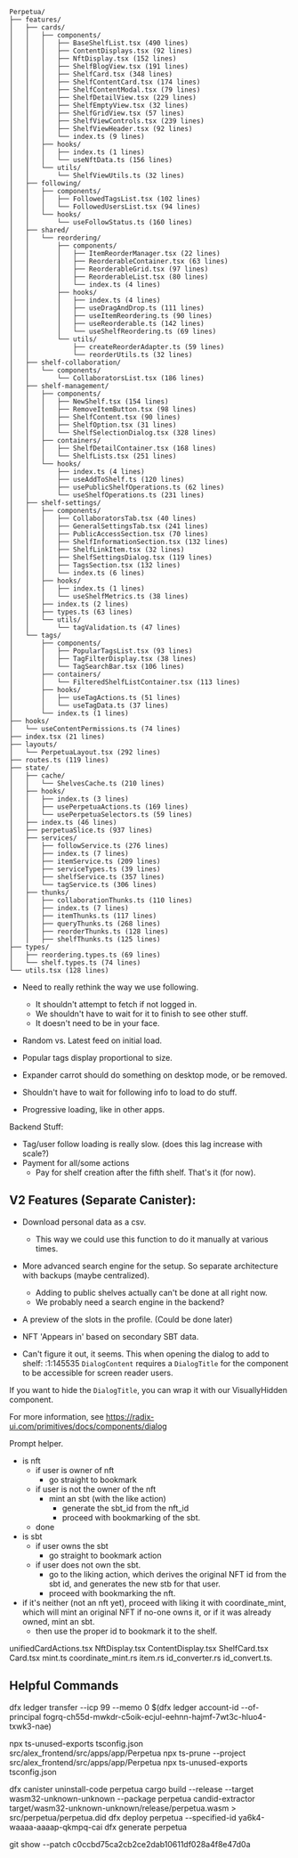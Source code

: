 ```
Perpetua/
├── features/
│   ├── cards/
│   │   ├── components/
│   │   │   ├── BaseShelfList.tsx (490 lines)
│   │   │   ├── ContentDisplays.tsx (92 lines)
│   │   │   ├── NftDisplay.tsx (152 lines)
│   │   │   ├── ShelfBlogView.tsx (191 lines)
│   │   │   ├── ShelfCard.tsx (348 lines)
│   │   │   ├── ShelfContentCard.tsx (174 lines)
│   │   │   ├── ShelfContentModal.tsx (79 lines)
│   │   │   ├── ShelfDetailView.tsx (229 lines)
│   │   │   ├── ShelfEmptyView.tsx (32 lines)
│   │   │   ├── ShelfGridView.tsx (57 lines)
│   │   │   ├── ShelfViewControls.tsx (239 lines)
│   │   │   ├── ShelfViewHeader.tsx (92 lines)
│   │   │   └── index.ts (9 lines)
│   │   ├── hooks/
│   │   │   ├── index.ts (1 lines)
│   │   │   └── useNftData.ts (156 lines)
│   │   └── utils/
│   │       └── ShelfViewUtils.ts (32 lines)
│   ├── following/
│   │   ├── components/
│   │   │   ├── FollowedTagsList.tsx (102 lines)
│   │   │   └── FollowedUsersList.tsx (94 lines)
│   │   └── hooks/
│   │       └── useFollowStatus.ts (160 lines)
│   ├── shared/
│   │   └── reordering/
│   │       ├── components/
│   │       │   ├── ItemReorderManager.tsx (22 lines)
│   │       │   ├── ReorderableContainer.tsx (63 lines)
│   │       │   ├── ReorderableGrid.tsx (97 lines)
│   │       │   ├── ReorderableList.tsx (80 lines)
│   │       │   └── index.ts (4 lines)
│   │       ├── hooks/
│   │       │   ├── index.ts (4 lines)
│   │       │   ├── useDragAndDrop.ts (111 lines)
│   │       │   ├── useItemReordering.ts (90 lines)
│   │       │   ├── useReorderable.ts (142 lines)
│   │       │   └── useShelfReordering.ts (69 lines)
│   │       └── utils/
│   │           ├── createReorderAdapter.ts (59 lines)
│   │           └── reorderUtils.ts (32 lines)
│   ├── shelf-collaboration/
│   │   └── components/
│   │       └── CollaboratorsList.tsx (186 lines)
│   ├── shelf-management/
│   │   ├── components/
│   │   │   ├── NewShelf.tsx (154 lines)
│   │   │   ├── RemoveItemButton.tsx (98 lines)
│   │   │   ├── ShelfContent.tsx (90 lines)
│   │   │   ├── ShelfOption.tsx (31 lines)
│   │   │   └── ShelfSelectionDialog.tsx (328 lines)
│   │   ├── containers/
│   │   │   ├── ShelfDetailContainer.tsx (168 lines)
│   │   │   └── ShelfLists.tsx (251 lines)
│   │   └── hooks/
│   │       ├── index.ts (4 lines)
│   │       ├── useAddToShelf.ts (120 lines)
│   │       ├── usePublicShelfOperations.ts (62 lines)
│   │       └── useShelfOperations.ts (231 lines)
│   ├── shelf-settings/
│   │   ├── components/
│   │   │   ├── CollaboratorsTab.tsx (40 lines)
│   │   │   ├── GeneralSettingsTab.tsx (241 lines)
│   │   │   ├── PublicAccessSection.tsx (70 lines)
│   │   │   ├── ShelfInformationSection.tsx (132 lines)
│   │   │   ├── ShelfLinkItem.tsx (32 lines)
│   │   │   ├── ShelfSettingsDialog.tsx (119 lines)
│   │   │   ├── TagsSection.tsx (132 lines)
│   │   │   └── index.ts (6 lines)
│   │   ├── hooks/
│   │   │   ├── index.ts (1 lines)
│   │   │   └── useShelfMetrics.ts (38 lines)
│   │   ├── index.ts (2 lines)
│   │   ├── types.ts (63 lines)
│   │   └── utils/
│   │       └── tagValidation.ts (47 lines)
│   └── tags/
│       ├── components/
│       │   ├── PopularTagsList.tsx (93 lines)
│       │   ├── TagFilterDisplay.tsx (38 lines)
│       │   └── TagSearchBar.tsx (106 lines)
│       ├── containers/
│       │   └── FilteredShelfListContainer.tsx (113 lines)
│       ├── hooks/
│       │   ├── useTagActions.ts (51 lines)
│       │   └── useTagData.ts (37 lines)
│       └── index.ts (1 lines)
├── hooks/
│   └── useContentPermissions.ts (74 lines)
├── index.tsx (21 lines)
├── layouts/
│   └── PerpetuaLayout.tsx (292 lines)
├── routes.ts (119 lines)
├── state/
│   ├── cache/
│   │   └── ShelvesCache.ts (210 lines)
│   ├── hooks/
│   │   ├── index.ts (3 lines)
│   │   ├── usePerpetuaActions.ts (169 lines)
│   │   └── usePerpetuaSelectors.ts (59 lines)
│   ├── index.ts (46 lines)
│   ├── perpetuaSlice.ts (937 lines)
│   ├── services/
│   │   ├── followService.ts (276 lines)
│   │   ├── index.ts (7 lines)
│   │   ├── itemService.ts (209 lines)
│   │   ├── serviceTypes.ts (39 lines)
│   │   ├── shelfService.ts (357 lines)
│   │   └── tagService.ts (306 lines)
│   ├── thunks/
│   │   ├── collaborationThunks.ts (110 lines)
│   │   ├── index.ts (7 lines)
│   │   ├── itemThunks.ts (117 lines)
│   │   ├── queryThunks.ts (268 lines)
│   │   ├── reorderThunks.ts (128 lines)
│   │   ├── shelfThunks.ts (125 lines)
├── types/
│   ├── reordering.types.ts (69 lines)
│   └── shelf.types.ts (74 lines)
└── utils.tsx (128 lines)
```









- Need to really rethink the way we use following.
  - It shouldn't attempt to fetch if not logged in.
  - We shouldn't have to wait for it to finish to see other stuff.
  - It doesn't need to be in your face.

- Random vs. Latest feed on initial load.
- Popular tags display proportional to size. 

- Expander carrot should do something on desktop mode, or be removed.
- Shouldn't have to wait for following info to load to do stuff.
- Progressive loading, like in other apps.















Backend Stuff:
- Tag/user follow loading is really slow. (does this lag increase with scale?)
- Payment for all/some actions
  - Pay for shelf creation after the fifth shelf. That's it (for now).








## V2 Features (Separate Canister):

- Download personal data as a csv.
  - This way we could use this function to do it manually at various times.
- More advanced search engine for the setup. So separate architecture with backups (maybe centralized).
  - Adding to public shelves actually can't be done at all right now.
  - We probably need a search engine in the backend?
- A preview of the slots in the profile. (Could be done later)
- NFT 'Appears in' based on secondary SBT data.






- Can't figure it out, it seems.
This when opening the dialog to add to shelf: 
<anonymous code>:1:145535
`DialogContent` requires a `DialogTitle` for the component to be accessible for screen reader users.

If you want to hide the `DialogTitle`, you can wrap it with our VisuallyHidden component.

For more information, see https://radix-ui.com/primitives/docs/components/dialog

























Prompt helper.


- is nft
  - if user is owner of nft
    - go straight to bookmark
  - if user is not the owner of the nft
    - mint an sbt (with the like action)
      - generate the sbt_id from the nft_id
      - proceed with bookmarking of the sbt.
  - done
- is sbt
  - if user owns the sbt
    - go straight to bookmark action
  - if user does not own the sbt.
    - go to the liking action, which derives the original NFT id from the sbt id, and generates the new stb for that user.
    - proceed with bookmarking the nft.
- if it's neither (not an nft yet), proceed with liking it with coordinate_mint, which will mint an original NFT if no-one owns it, or if it was already owned, mint an sbt.
  - then use the proper id to bookmark it to the shelf. 


unifiedCardActions.tsx
NftDisplay.tsx
ContentDisplay.tsx
ShelfCard.tsx
Card.tsx
mint.ts
coordinate_mint.rs
item.rs
id_converter.rs
id_convert.ts.






## Helpful Commands

dfx ledger transfer --icp 99 --memo 0 $(dfx ledger account-id --of-principal fogrq-ch55d-mwkdr-c5oik-ecjul-eehnn-hajmf-7wt3c-hluo4-txwk3-nae)


npx ts-unused-exports tsconfig.json src/alex_frontend/src/apps/app/Perpetua
npx ts-prune --project src/alex_frontend/src/apps/app/Perpetua
npx ts-unused-exports tsconfig.json


dfx canister uninstall-code perpetua
cargo build --release --target wasm32-unknown-unknown --package perpetua
candid-extractor target/wasm32-unknown-unknown/release/perpetua.wasm > src/perpetua/perpetua.did
dfx deploy perpetua --specified-id ya6k4-waaaa-aaaap-qkmpq-cai
dfx generate perpetua

git show --patch c0ccbd75ca2cb2ce2dab10611df028a4f8e47d0a
